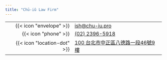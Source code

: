 ```yaml
---
title: "Chū-iû Law Firm"
---
```


|     |     |
| --: | :-- |
| {{< icon "envelope" >}} | [ish@chu-iu.pro](mailto:ish@chu-iu.pro) |
| {{< icon "phone" >}} | [(02) 2396-5918](tel:+886-2-2396-5918) |
| {{< icon "location-dot" >}} | [100 台北市中正區八德路一段46號9樓](https://goo.gl/maps/wwDNEmZ7hF1kFn1F8) |

